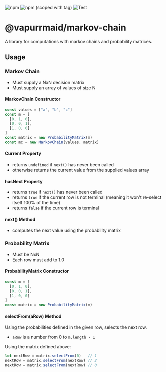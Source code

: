 ![npm](https://img.shields.io/npm/dw/@vapurrmaid/markov-chain?color=%23ea80fc&style=flat-square)
![npm (scoped with tag)](https://img.shields.io/npm/v/@vapurrmaid/markov-chain/latest?color=%23ea80fc&style=flat-square)
![Test](https://github.com/vapurrmaid/markov-chain/workflows/Test/badge.svg?branch=master&event=push)

# @vapurrmaid/markov-chain

A library for computations with markov chains and probability matrices.

## Usage

### Markov Chain

- Must supply a NxN decision matrix
- Must supply an array of values of size N

#### MarkovChain Constructor

```ts
const values = ["a", "b", "c"]
const m = [
  [0, 1, 0],
  [0, 0, 1],
  [1, 0, 0]
]
const matrix = new ProbabilityMatrix(m)
const mc = new MarkovChain(values, matrix)
```

#### Current Property

- returns `undefined` if `next()` has never been called
- otherwise returns the current value from the supplied values array

#### hasNext Property

- returns `true` if `next()` has never been called
- returns `true` if the current row is not terminal (meaning it won't re-select itself 100% of the time)
- returns `false` if the current row is terminal

#### next() Method

- computes the next value using the probability matrix

### Probability Matrix

- Must be NxN
- Each row must add to 1.0

#### ProbabilityMatrix Constructor

```ts
const m = [
  [0, 1, 0],
  [0, 0, 1],
  [1, 0, 0]
]
const matrix = new ProbabilityMatrix(m)
```

#### selectFrom(aRow) Method

Using the probabilities defined in the given row, selects the next row.

- `aRow` is a number from 0 to `m.length - 1`

Using the matrix defined above:

```ts
let nextRow = matrix.selectFrom(0)   // 1
nextRow = matrix.selectFrom(nextRow) // 2
nextRow = matrix.selectFrom(nextRow) // 0
```
